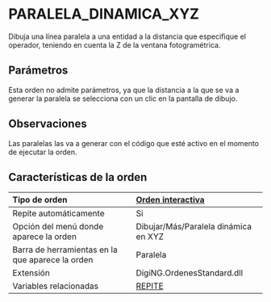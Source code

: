 # PARALELA\_DINAMICA\_XYZ

Dibuja una línea paralela a una entidad a la distancia que especifique el operador, teniendo en cuenta la Z de la ventana fotogramétrica.

## Parámetros

Esta orden no admite parámetros, ya que la distancia a la que se va a generar la paralela se selecciona con un clic en la pantalla de dibujo.

## Observaciones

Las paralelas las va a generar con el código que esté activo en el momento de ejecutar la orden.

## Características de la orden

| Tipo de orden | [Orden interactiva](paralela-dinamica-xyz.md) |
| :--- | :--- |
| Repite automáticamente | Si |
| Opción del menú donde aparece la orden | Dibujar/Más/Paralela dinámica en XYZ |
| Barra de herramientas en la que aparece la orden | Paralela |
| Extensión | DigiNG.OrdenesStandard.dll |
| Variables relacionadas | [REPITE](https://github.com/digi21/docs/tree/7fc627c885c16fb88afc7cc05a6df2a2f4a54563/digi3d-net/referencia/digi3d.net/ventana-de-dibujo/ordenes/p/REPITE.html) |

